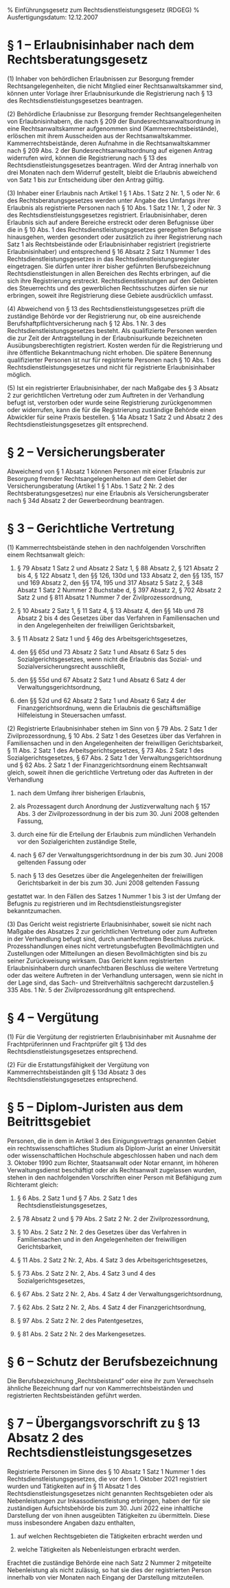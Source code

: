 % Einführungsgesetz zum Rechtsdienstleistungsgesetz  (RDGEG)
% Ausfertigungsdatum: 12.12.2007
 
# § 1 – Erlaubnisinhaber nach dem Rechtsberatungsgesetz

(1) Inhaber von behördlichen Erlaubnissen zur Besorgung fremder Rechtsangelegenheiten, die nicht Mitglied einer Rechtsanwaltskammer sind, können unter Vorlage ihrer Erlaubnisurkunde die Registrierung nach § 13 des Rechtsdienstleistungsgesetzes beantragen.

(2) Behördliche Erlaubnisse zur Besorgung fremder Rechtsangelegenheiten von Erlaubnisinhabern, die nach § 209 der Bundesrechtsanwaltsordnung in eine Rechtsanwaltskammer aufgenommen sind (Kammerrechtsbeistände), erlöschen mit ihrem Ausscheiden aus der Rechtsanwaltskammer. Kammerrechtsbeistände, deren Aufnahme in die Rechtsanwaltskammer nach § 209 Abs. 2 der Bundesrechtsanwaltsordnung auf eigenen Antrag widerrufen wird, können die Registrierung nach § 13 des Rechtsdienstleistungsgesetzes beantragen. Wird der Antrag innerhalb von drei Monaten nach dem Widerruf gestellt, bleibt die Erlaubnis abweichend von Satz 1 bis zur Entscheidung über den Antrag gültig.

(3) Inhaber einer Erlaubnis nach Artikel 1 § 1 Abs. 1 Satz 2 Nr. 1, 5 oder Nr. 6 des Rechtsberatungsgesetzes werden unter Angabe des Umfangs ihrer Erlaubnis als registrierte Personen nach § 10 Abs. 1 Satz 1 Nr. 1, 2 oder Nr. 3 des Rechtsdienstleistungsgesetzes registriert. Erlaubnisinhaber, deren Erlaubnis sich auf andere Bereiche erstreckt oder deren Befugnisse über die in § 10 Abs. 1 des Rechtsdienstleistungsgesetzes geregelten Befugnisse hinausgehen, werden gesondert oder zusätzlich zu ihrer Registrierung nach Satz 1 als Rechtsbeistände oder Erlaubnisinhaber registriert (registrierte Erlaubnisinhaber) und entsprechend § 16 Absatz 2 Satz 1 Nummer 1 des Rechtsdienstleistungsgesetzes in das Rechtsdienstleistungsregister eingetragen. Sie dürfen unter ihrer bisher geführten Berufsbezeichnung Rechtsdienstleistungen in allen Bereichen des Rechts erbringen, auf die sich ihre Registrierung erstreckt. Rechtsdienstleistungen auf den Gebieten des Steuerrechts und des gewerblichen Rechtsschutzes dürfen sie nur erbringen, soweit ihre Registrierung diese Gebiete ausdrücklich umfasst.

(4) Abweichend von § 13 des Rechtsdienstleistungsgesetzes prüft die zuständige Behörde vor der Registrierung nur, ob eine ausreichende Berufshaftpflichtversicherung nach § 12 Abs. 1 Nr. 3 des Rechtsdienstleistungsgesetzes besteht. Als qualifizierte Personen werden die zur Zeit der Antragstellung in der Erlaubnisurkunde bezeichneten Ausübungsberechtigten registriert. Kosten werden für die Registrierung und ihre öffentliche Bekanntmachung nicht erhoben. Die spätere Benennung qualifizierter Personen ist nur für registrierte Personen nach § 10 Abs. 1 des Rechtsdienstleistungsgesetzes und nicht für registrierte Erlaubnisinhaber möglich.

(5) Ist ein registrierter Erlaubnisinhaber, der nach Maßgabe des § 3 Absatz 2 zur gerichtlichen Vertretung oder zum Auftreten in der Verhandlung befugt ist, verstorben oder wurde seine Registrierung zurückgenommen oder widerrufen, kann die für die Registrierung zuständige Behörde einen Abwickler für seine Praxis bestellen. § 14a Absatz 1 Satz 2 und Absatz 2 des Rechtsdienstleistungsgesetzes gilt entsprechend.

# § 2 – Versicherungsberater

Abweichend von § 1 Absatz 1 können Personen mit einer Erlaubnis zur Besorgung fremder Rechtsangelegenheiten auf dem Gebiet der Versicherungsberatung (Artikel 1 § 1 Abs. 1 Satz 2 Nr. 2 des Rechtsberatungsgesetzes) nur eine Erlaubnis als Versicherungsberater nach § 34d Absatz 2 der Gewerbeordnung beantragen.

# § 3 – Gerichtliche Vertretung

(1) Kammerrechtsbeistände stehen in den nachfolgenden Vorschriften einem Rechtsanwalt gleich:

1. § 79 Absatz 1 Satz 2 und Absatz 2 Satz 1, § 88 Absatz 2, § 121 Absatz 2 bis 4, § 122 Absatz 1, den §§ 126, 130d und 133 Absatz 2, den §§ 135, 157 und 169 Absatz 2, den §§ 174, 195 und 317 Absatz 5 Satz 2, § 348 Absatz 1 Satz 2 Nummer 2 Buchstabe d, § 397 Absatz 2, § 702 Absatz 2 Satz 2 und § 811 Absatz 1 Nummer 7 der Zivilprozessordnung,

2. § 10 Absatz 2 Satz 1, § 11 Satz 4, § 13 Absatz 4, den §§ 14b und 78 Absatz 2 bis 4 des Gesetzes über das Verfahren in Familiensachen und in den Angelegenheiten der freiwilligen Gerichtsbarkeit,

3. § 11 Absatz 2 Satz 1 und § 46g des Arbeitsgerichtsgesetzes,

4. den §§ 65d und 73 Absatz 2 Satz 1 und Absatz 6 Satz 5 des Sozialgerichtsgesetzes, wenn nicht die Erlaubnis das Sozial- und Sozialversicherungsrecht ausschließt,

5. den §§ 55d und 67 Absatz 2 Satz 1 und Absatz 6 Satz 4 der Verwaltungsgerichtsordnung,

6. den §§ 52d und 62 Absatz 2 Satz 1 und Absatz 6 Satz 4 der Finanzgerichtsordnung, wenn die Erlaubnis die geschäftsmäßige Hilfeleistung in Steuersachen umfasst.

(2) Registrierte Erlaubnisinhaber stehen im Sinn von § 79 Abs. 2 Satz 1 der Zivilprozessordnung, § 10 Abs. 2 Satz 1 des Gesetzes über das Verfahren in Familiensachen und in den Angelegenheiten der freiwilligen Gerichtsbarkeit, § 11 Abs. 2 Satz 1 des Arbeitsgerichtsgesetzes, § 73 Abs. 2 Satz 1 des Sozialgerichtsgesetzes, § 67 Abs. 2 Satz 1 der Verwaltungsgerichtsordnung und § 62 Abs. 2 Satz 1 der Finanzgerichtsordnung einem Rechtsanwalt gleich, soweit ihnen die gerichtliche Vertretung oder das Auftreten in der Verhandlung

1. nach dem Umfang ihrer bisherigen Erlaubnis,

2. als Prozessagent durch Anordnung der Justizverwaltung nach § 157 Abs. 3 der Zivilprozessordnung in der bis zum 30. Juni 2008 geltenden Fassung,

3. durch eine für die Erteilung der Erlaubnis zum mündlichen Verhandeln vor den Sozialgerichten zuständige Stelle,

4. nach § 67 der Verwaltungsgerichtsordnung in der bis zum 30. Juni 2008 geltenden Fassung oder

5. nach § 13 des Gesetzes über die Angelegenheiten der freiwilligen Gerichtsbarkeit in der bis zum 30. Juni 2008 geltenden Fassung

gestattet war. In den Fällen des Satzes 1 Nummer 1 bis 3 ist der Umfang der Befugnis zu registrieren und im Rechtsdienstleistungsregister bekanntzumachen.

(3) Das Gericht weist registrierte Erlaubnisinhaber, soweit sie nicht nach Maßgabe des Absatzes 2 zur gerichtlichen Vertretung oder zum Auftreten in der Verhandlung befugt sind, durch unanfechtbaren Beschluss zurück. Prozesshandlungen eines nicht vertretungsbefugten Bevollmächtigten und Zustellungen oder Mitteilungen an diesen Bevollmächtigten sind bis zu seiner Zurückweisung wirksam. Das Gericht kann registrierten Erlaubnisinhabern durch unanfechtbaren Beschluss die weitere Vertretung oder das weitere Auftreten in der Verhandlung untersagen, wenn sie nicht in der Lage sind, das Sach- und Streitverhältnis sachgerecht darzustellen.§ 335 Abs. 1 Nr. 5 der Zivilprozessordnung gilt entsprechend.

# § 4 – Vergütung

(1) Für die Vergütung der registrierten Erlaubnisinhaber mit Ausnahme der Frachtprüferinnen und Frachtprüfer gilt § 13d des Rechtsdienstleistungsgesetzes entsprechend.

(2) Für die Erstattungsfähigkeit der Vergütung von Kammerrechtsbeiständen gilt § 13d Absatz 3 des Rechtsdienstleistungsgesetzes entsprechend.

# § 5 – Diplom-Juristen aus dem Beitrittsgebiet

Personen, die in dem in Artikel 3 des Einigungsvertrags genannten Gebiet ein rechtswissenschaftliches Studium als Diplom-Jurist an einer Universität oder wissenschaftlichen Hochschule abgeschlossen haben und nach dem 3. Oktober 1990 zum Richter, Staatsanwalt oder Notar ernannt, im höheren Verwaltungsdienst beschäftigt oder als Rechtsanwalt zugelassen wurden, stehen in den nachfolgenden Vorschriften einer Person mit Befähigung zum Richteramt gleich:

1. § 6 Abs. 2 Satz 1 und § 7 Abs. 2 Satz 1 des Rechtsdienstleistungsgesetzes,

2. § 78 Absatz 2 und § 79 Abs. 2 Satz 2 Nr. 2 der Zivilprozessordnung,

3. § 10 Abs. 2 Satz 2 Nr. 2 des Gesetzes über das Verfahren in Familiensachen und in den Angelegenheiten der freiwilligen Gerichtsbarkeit,

4. § 11 Abs. 2 Satz 2 Nr. 2, Abs. 4 Satz 3 des Arbeitsgerichtsgesetzes,

5. § 73 Abs. 2 Satz 2 Nr. 2, Abs. 4 Satz 3 und 4 des Sozialgerichtsgesetzes,

6. § 67 Abs. 2 Satz 2 Nr. 2, Abs. 4 Satz 4 der Verwaltungsgerichtsordnung,

7. § 62 Abs. 2 Satz 2 Nr. 2, Abs. 4 Satz 4 der Finanzgerichtsordnung,

8. § 97 Abs. 2 Satz 2 Nr. 2 des Patentgesetzes,

9. § 81 Abs. 2 Satz 2 Nr. 2 des Markengesetzes.

# § 6 – Schutz der Berufsbezeichnung

Die Berufsbezeichnung „Rechtsbeistand“ oder eine ihr zum Verwechseln ähnliche Bezeichnung darf nur von Kammerrechtsbeiständen und registrierten Rechtsbeiständen geführt werden.

# § 7 – Übergangsvorschrift zu § 13 Absatz 2 des Rechtsdienstleistungsgesetzes

Registrierte Personen im Sinne des § 10 Absatz 1 Satz 1 Nummer 1 des Rechtsdienstleistungsgesetzes, die vor dem 1. Oktober 2021 registriert wurden und Tätigkeiten auf in § 11 Absatz 1 des Rechtsdienstleistungsgesetzes nicht genannten Rechtsgebieten oder als Nebenleistungen zur Inkassodienstleistung erbringen, haben der für sie zuständigen Aufsichtsbehörde bis zum 30. Juni 2022 eine inhaltliche Darstellung der von ihnen ausgeübten Tätigkeiten zu übermitteln. Diese muss insbesondere Angaben dazu enthalten,

1. auf welchen Rechtsgebieten die Tätigkeiten erbracht werden und

2. welche Tätigkeiten als Nebenleistungen erbracht werden.

Erachtet die zuständige Behörde eine nach Satz 2 Nummer 2 mitgeteilte Nebenleistung als nicht zulässig, so hat sie dies der registrierten Person innerhalb von vier Monaten nach Eingang der Darstellung mitzuteilen.
